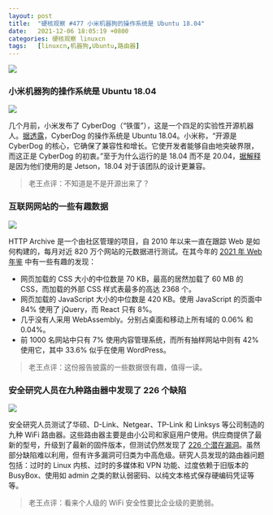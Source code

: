 ```yaml
---
layout: post
title:	"硬核观察 #477 小米机器狗的操作系统是 Ubuntu 18.04"
date:	2021-12-06 18:05:19 +0800 
categories:	硬核观察 linuxcn 
tags:	[linuxcn,机器狗,Ubuntu,路由器]
---
```



![](/Asserts/Images//attachment/album/202112/06/180437mrzrrg5vghc455rr.jpg)


### 小米机器狗的操作系统是 Ubuntu 18.04


![](/Asserts/Images//attachment/album/202112/06/180448ovhom1h9q19gyvyn.jpg)


几个月前，小米发布了 CyberDog（“铁蛋”），这是一个四足的实验性开源机器人。[据透露](https://ubuntu.com/blog/cyberdog-a-four-legged-robot-revolution-with-ubuntu)，CyberDog 的操作系统是 Ubuntu 18.04。小米称，“开源是 CyberDog 的核心，它确保了兼容性和增长。它使开发者能够自由地突破界限，而这正是 CyberDog 的初衷。”至于为什么运行的是 18.04 而不是 20.04，[据解释](https://www.theregister.com/2021/12/03/ubuntu_cyberdog/)是因为他们使用的是 Jetson，18.04 对于该团队的设计更兼容。



> 
> 老王点评：不知道是不是开源出来了？
> 
> 
> 


### 互联网网站的一些有趣数据


![](/Asserts/Images//attachment/album/202112/06/180458nzkn0x1nznc2khkr.jpg)


HTTP Archive 是一个由社区管理的项目，自 2010 年以来一直在跟踪 Web 是如何构建的，每月对近 820 万个网站的元数据进行测试。在其今年的 [2021 年 Web 年鉴](https://almanac.httparchive.org/en/2021/) 中有一些有趣的发现：


* 网页加载的 CSS 大小的中位数是 70 KB，最高的居然加载了 60 MB 的 CSS，而加载的外部 CSS 样式表最多的高达 2368 个。
* 网页加载的 JavaScript 大小的中位数是 420 KB。使用 JavaScript 的页面中 84% 使用了 jQuery，而 React 只有 8%。
* 几乎没有人采用 WebAssembly。分别占桌面和移动上所有域的 0.06% 和 0.04%。
* 前 1000 名网站中只有 7% 使用内容管理系统，而所有抽样网站中则有 42% 使用它，其中 33.6% 似乎在使用 WordPress。



> 
> 老王点评：这份报告披露的一些数据很有趣，值得一读。
> 
> 
> 


### 安全研究人员在九种路由器中发现了 226 个缺陷


![](/Asserts/Images//attachment/album/202112/06/180510mtllolluvq4lqjvq.jpg)


安全研究人员测试了华硕、D-Link、Netgear、TP-Link 和 Linksys 等公司制造的九种 WiFi 路由器。这些路由器主要是由小公司和家庭用户使用。供应商提供了最新的型号，升级到了最新的固件版本，但测试仍然发现了 [226 个潜在漏洞](https://www.bleepingcomputer.com/news/security/nine-wifi-routers-used-by-millions-were-vulnerable-to-226-flaws/)。虽然部分缺陷难以利用，但有许多漏洞可归类为中高危级。研究人员发现的路由器问题包括：过时的 Linux 内核、过时的多媒体和 VPN 功能、过度依赖于旧版本的 BusyBox、使用如 admin 之类的默认弱密码、以纯文本格式保存硬编码凭证等等。



> 
> 老王点评：看来个人级的 WiFi 安全性要比企业级的更脆弱。
> 
> 
>
